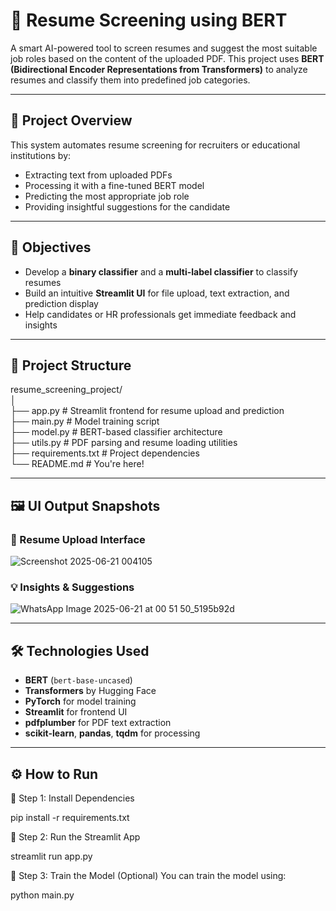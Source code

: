 # 🤖 Resume Screening using BERT

A smart AI-powered tool to screen resumes and suggest the most suitable job roles based on the content of the uploaded PDF. This project uses **BERT (Bidirectional Encoder Representations from Transformers)** to analyze resumes and classify them into predefined job categories.

---

## 🧠 Project Overview

This system automates resume screening for recruiters or educational institutions by:
- Extracting text from uploaded PDFs
- Processing it with a fine-tuned BERT model
- Predicting the most appropriate job role
- Providing insightful suggestions for the candidate

---

## 🎯 Objectives
- Develop a **binary classifier** and a **multi-label classifier** to classify resumes
- Build an intuitive **Streamlit UI** for file upload, text extraction, and prediction display
- Help candidates or HR professionals get immediate feedback and insights

---

## 📂 Project Structure

resume_screening_project/<br>
│<br>
├── app.py # Streamlit frontend for resume upload and prediction<br>
├── main.py # Model training script<br>
├── model.py # BERT-based classifier architecture<br>
├── utils.py # PDF parsing and resume loading utilities<br>
├── requirements.txt # Project dependencies<br>
└── README.md # You're here!<br>



---

## 🖼️ UI Output Snapshots

### 📄 Resume Upload Interface
![Screenshot 2025-06-21 004105](https://github.com/user-attachments/assets/d5916d4c-a26b-4fb8-8397-7cc42ef9a588)


### 💡 Insights & Suggestions
![WhatsApp Image 2025-06-21 at 00 51 50_5195b92d](https://github.com/user-attachments/assets/dd6b5497-4a22-436b-9828-b57137aac81b)



---

## 🛠️ Technologies Used

- **BERT** (`bert-base-uncased`)
- **Transformers** by Hugging Face
- **PyTorch** for model training
- **Streamlit** for frontend UI
- **pdfplumber** for PDF text extraction
- **scikit-learn**, **pandas**, **tqdm** for processing

---

## ⚙️ How to Run

 🧪 Step 1: Install Dependencies

pip install -r requirements.txt


🚀 Step 2: Run the Streamlit App

streamlit run app.py


 🧠 Step 3: Train the Model (Optional)
You can train the model using:


python main.py
